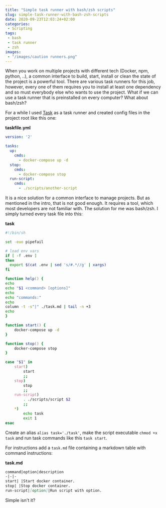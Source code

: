```yaml
---
title: "Simple task runner with bash/zsh scripts"
slug: simple-task-runner-with-bash-zsh-scripts
date: 2020-09-23T12:03:24+02:00
categories:
 - Scripting
tags:
 - bash
 - task runner
 - zsh
images:
 - "/images/caution runners.png"
---
```


When you work on multiple projects with different tech (Docker, npm, python, ..), a common interface to build, start, install or clean the state of the project is a powerful tool. There are various task runners for this job, however, every one of them requires you to install at least one dependency and so must everybody else who wants to use the project. What if we can use a task runner that is preinstalled on every computer? What about bash/zsh?
<!--more-->

For a while I used [Task](https://taskfile.dev) as a task runner and created config files in the project root like this one:

**taskfile.yml**

```yml
version: '2'

tasks:
  up:
    cmds:
      - docker-compose up -d
  stop:
    cmds:
      - docker-compose stop
  run-script:
    cmds:
      - ./scripts/another-script
```

It is a nice solution for a common interface to manage projects. But as mentioned in the intro, that is not good enough. It requires a tool, which most developers are not familiar with. The solution for me was bash/zsh. I simply turned every task file into this:

**task**

```zsh
#!/bin/sh

set -euo pipefail

# load env vars
if [ -f .env ]
then
  export $(cat .env | sed 's/#.*//g' | xargs)
fi

function help() {
echo
echo "$1 <command> [options]"
echo
echo "commands:"
echo
column -t -s"|" ./task.md | tail -n +3
echo
}

function start() {
    docker-compose up -d
}

function stop() {
    docker-compose stop
}

case "$1" in
    start)
        start
        ;;
    stop)
        stop
        ;;
    run-script)
        . ./scripts/script $2
        ;;
    *)
        echo task
        exit 1
esac
```

Create an alias `alias task='./task'`, make the script executable `chmod +x task` and run task commands like this `task start`.

For instructions add a `task.md` file containing a markdown table with command instructions:

**task.md**

```md
command|option|description
-|-|-
start| |Start docker container.
stop| |Stop docker container.
run-script|[option]|Run script with option.
```

Simple isn't it?
